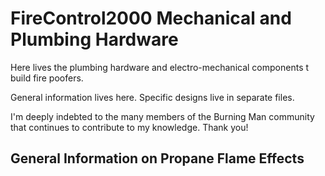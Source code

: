 # FireControl2000 Mechanical and Plumbing Hardware

Here lives the plumbing hardware and electro-mechanical components t build fire poofers.

General information lives here. Specific designs live in separate files.

I'm deeply indebted to the many members of the Burning Man community that continues to contribute to my knowledge. Thank you!

## General Information on Propane Flame Effects


